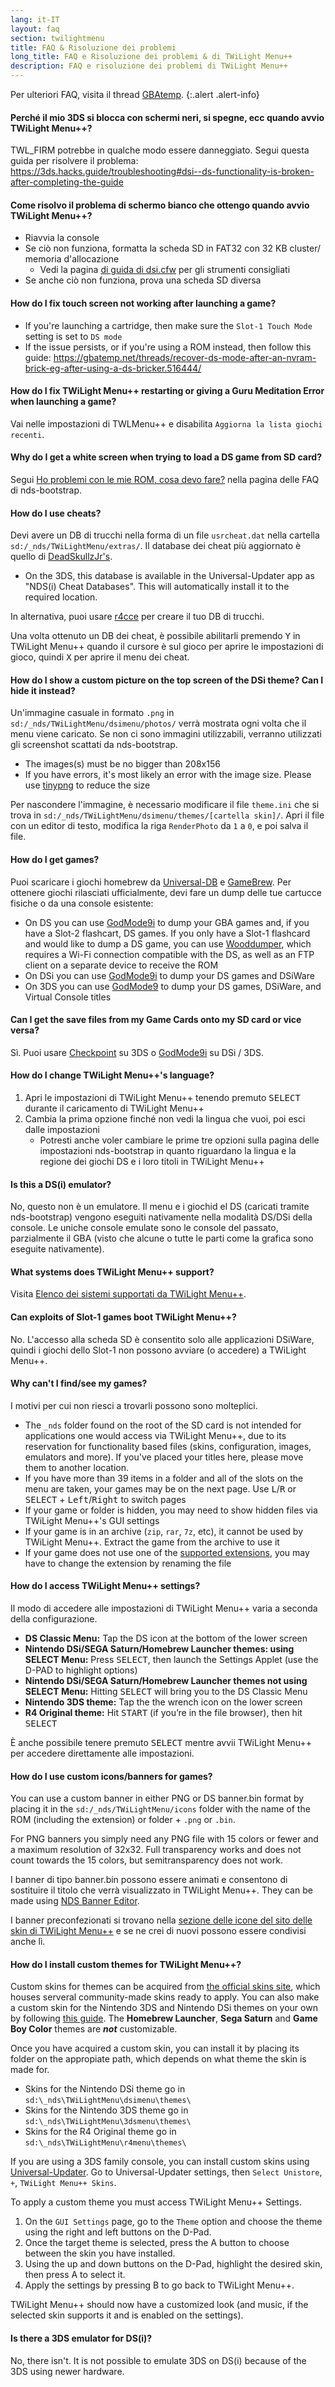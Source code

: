 ```yaml
---
lang: it-IT
layout: faq
section: twilightmenu
title: FAQ & Risoluzione dei problemi
long_title: FAQ e Risoluzione dei problemi & di TWiLight Menu++
description: FAQ e risoluzione dei problemi di TWiLight Menu++
---
```


Per ulteriori FAQ, visita il thread [GBAtemp](https://gbatemp.net/threads/ds-i-3ds-twilight-menu-gui-for-ds-i-games-and-ds-i-menu-replacement.472200/).
{:.alert .alert-info}

#### Perché il mio 3DS si blocca con schermi neri, si spegne, ecc quando avvio TWiLight Menu++?
TWL_FIRM potrebbe in qualche modo essere danneggiato. Segui questa guida per risolvere il problema: <https://3ds.hacks.guide/troubleshooting#dsi--ds-functionality-is-broken-after-completing-the-guide>

#### Come risolvo il problema di schermo bianco che ottengo quando avvio TWiLight Menu++?
- Riavvia la console
- Se ciò non funziona, formatta la scheda SD in FAT32 con 32 KB cluster/ memoria d'allocazione
   - Vedi la pagina [di guida di dsi.cfw](https://dsi.cfw.guide/sd-card-setup.html) per gli strumenti consigliati
- Se anche ciò non funziona, prova una scheda SD diversa

#### How do I fix touch screen not working after launching a game?
- If you're launching a cartridge, then make sure the `Slot-1 Touch Mode` setting is set to `DS mode`
- If the issue persists, or if you're using a ROM instead, then follow this guide: https://gbatemp.net/threads/recover-ds-mode-after-an-nvram-brick-eg-after-using-a-ds-bricker.516444/

#### How do I fix TWiLight Menu++ restarting or giving a Guru Meditation Error when launching a game?
Vai nelle impostazioni di TWLMenu++ e disabilita `Aggiorna la lista giochi recenti`.

#### Why do I get a white screen when trying to load a DS game from SD card?
Segui [Ho problemi con le mie ROM, cosa devo fare?](../nds-bootstrap/faq?faq=im-having-issues-with-my-roms-what-should-i-do) nella pagina delle FAQ di nds-bootstrap.

#### How do I use cheats?
Devi avere un DB di trucchi nella forma di un file `usrcheat.dat` nella cartella `sd:/_nds/TWiLightMenu/extras/`. Il database dei cheat più aggiornato è quello di [DeadSkullzJr's](https://gbatemp.net/threads/488711/).
- On the 3DS, this database is available in the Universal-Updater app as "NDS(i) Cheat Databases". This will automatically install it to the required location.

In alternativa, puoi usare [r4cce](http://hp.vector.co.jp/authors/VA013928/soft_en.html) per creare il tuo DB di trucchi.

Una volta ottenuto un DB dei cheat, è possibile abilitarli premendo <kbd class="face">Y</kbd> in TWiLight Menu++ quando il cursore è sul gioco per aprire le impostazioni di gioco, quindi <kbd class="face">X</kbd> per aprire il menu dei cheat.

#### How do I show a custom picture on the top screen of the DSi theme? Can I hide it instead?
Un'immagine casuale in formato `.png` in `sd:/_nds/TWiLightMenu/dsimenu/photos/` verrà mostrata ogni volta che il menu viene caricato. Se non ci sono immagini utilizzabili, verranno utilizzati gli screenshot scattati da nds-bootstrap.

- The images(s) must be no bigger than 208x156
- If you have errors, it's most likely an error with the image size. Please use [tinypng](https://tinypng.com) to reduce the size

Per nascondere l'immagine, è necessario modificare il file `theme.ini` che si trova in `sd:/_nds/TWiLightMenu/dsimenu/themes/[cartella skin]/`. Apri il file con un editor di testo, modifica la riga `RenderPhoto` da `1` a `0`, e poi salva il file.

#### How do I get games?
Puoi scaricare i giochi homebrew da [Universal-DB](https://db.universal-team.net/ds) e [GameBrew](https://www.gamebrew.org/wiki/List_of_all_DS_homebrew#Games). Per ottenere giochi rilasciati ufficialmente, devi fare un dump delle tue cartucce fisiche o da una console esistente:
- On DS you can use [GodMode9i](https://github.com/DS-Homebrew/GodMode9i/releases) to dump your GBA games and, if you have a Slot-2 flashcart, DS games. If you only have a Slot-1 flashcard and would like to dump a DS game, you can use [Wooddumper](https://digiex.net/attachments/wooddumper_r89-zip.14735/), which requires a Wi-Fi connection compatible with the DS, as well as an FTP client on a separate device to receive the ROM
- On DSi you can use [GodMode9i](https://github.com/DS-Homebrew/GodMode9i/releases) to dump your DS games and DSiWare
- On 3DS you can use [GodMode9](https://github.com/d0k3/GodMode9/releases) to dump your DS games, DSiWare, and Virtual Console titles

#### Can I get the save files from my Game Cards onto my SD card or vice versa?
Sì. Puoi usare [Checkpoint](https://github.com/FlagBrew/Checkpoint/releases) su 3DS o [GodMode9i](https://github.com/DS-Homebrew/GodMode9i/releases) su DSi / 3DS.

#### How do I change TWiLight Menu++'s language?
1. Apri le impostazioni di TWiLight Menu++ tenendo premuto <kbd>SELECT</kbd> durante il caricamento di TWiLight Menu++
1. Cambia la prima opzione finché non vedi la lingua che vuoi, poi esci dalle impostazioni
   - Potresti anche voler cambiare le prime tre opzioni sulla pagina delle impostazioni nds-bootstrap in quanto riguardano la lingua e la regione dei giochi DS e i loro titoli in TWiLight Menu++

#### Is this a DS(i) emulator?
No, questo non è un emulatore. Il menu e i giochid el DS (caricati tramite nds-bootstrap) vengono eseguiti nativamente nella modalità DS/DSi della console. Le uniche console emulate sono le console del passato, parzialmente il GBA (visto che alcune o tutte le parti come la grafica sono eseguite nativamente).

#### What systems does TWiLight Menu++ support?
Visita [Elenco dei sistemi supportati da TWiLight Menu++](../ds-index/emulators#list-of-supported-systems-by-twilight-menu).

#### Can exploits of Slot-1 games boot TWiLight Menu++?
No. L'accesso alla scheda SD è consentito solo alle applicazioni DSiWare, quindi i giochi dello Slot-1 non possono avviare (o accedere) a TWiLight Menu++.

#### Why can't I find/see my games?
I motivi per cui non riesci a trovarli possono sono molteplici.
- The `_nds` folder found on the root of the SD card is not intended for applications one would access via TWiLight Menu++, due to its reservation for functionality based files (skins, configuration, images, emulators and more). If you've placed your titles here, please move them to another location.
- If you have more than 39 items in a folder and all of the slots on the menu are taken, your games may be on the next page. Use <kbd class="l">L</kbd>/<kbd class="r">R</kbd> or <kbd>SELECT</kbd> + <kbd>Left</kbd>/<kbd>Right</kbd> to switch pages
- If your game or folder is hidden, you may need to show hidden files via TWiLight Menu++'s GUI settings
- If your game is in an archive (`zip`, `rar`, `7z`, etc), it cannot be used by TWiLight Menu++. Extract the game from the archive to use it
- If your game does not use one of the [supported extensions](../ds-index/emulators#list-of-systems-supported-by-twilight-menu), you may have to change the extension by renaming the file

#### How do I access TWiLight Menu++ settings?
Il modo di accedere alle impostazioni di TWiLight Menu++ varia a seconda della configurazione.
- **DS Classic Menu:** Tap the DS icon at the bottom of the lower screen
- **Nintendo DSi/SEGA Saturn/Homebrew Launcher themes: using SELECT Menu:** Press <kbd>SELECT</kbd>, then launch the Settings Applet (use the D-PAD to highlight options)
- **Nintendo DSi/SEGA Saturn/Homebrew Launcher themes not using SELECT Menu:** Hitting <kbd>SELECT</kbd> will bring you to the DS Classic Menu
- **Nintendo 3DS theme:** Tap the the wrench icon on the lower screen
- **R4 Original theme:** Hit <kbd>START</kbd> (if you’re in the file browser), then hit <kbd>SELECT</kbd>

È anche possibile tenere premuto <kbd>SELECT</kbd> mentre avvii TWiLight Menu++ per accedere direttamente alle impostazioni.

#### How do I use custom icons/banners for games?
You can use a custom banner in either PNG or DS banner.bin format by placing it in the `sd:/_nds/TWiLightMenu/icons` folder with the name of the ROM (including the extension) or folder + `.png` or `.bin`.

For PNG banners you simply need any PNG file with 15 colors or fewer and a maximum resolution of 32x32. Full transparency works and does not count towards the 15 colors, but semitransparency does not work.

I banner di tipo banner.bin possono essere animati e consentono di sostituire il titolo che verrà visualizzato in TWiLight Menu++. They can be made using [NDS Banner Editor](https://github.com/TheGameratorT/NDS_Banner_Editor/releases).

I banner preconfezionati si trovano nella [ sezione delle icone del sito delle skin di TWiLight Menu++](https://skins.ds-homebrew.com/icon/) e se ne crei di nuovi possono essere condivisi anche lì.

#### How do I install custom themes for TWiLight Menu++?
Custom skins for themes can be acquired from [the official skins site](https://skins.ds-homebrew.com/), which houses serveral community-made skins ready to apply. You can also make a custom skin for the Nintendo 3DS and Nintendo DSi themes on your own by following [this guide](https://wiki.ds-homebrew.com/twilightmenu/custom-dsi-3ds-skins). The **Homebrew Launcher**, **Sega Saturn** and **Game Boy Color** themes are _**not**_ customizable.

Once you have acquired a custom skin, you can install it by placing its folder on the appropiate path, which depends on what theme the skin is made for.
- Skins for the Nintendo DSi theme go in `sd:\_nds\TWiLightMenu\dsimenu\themes\`
- Skins for the Nintendo 3DS theme go in `sd:\_nds\TWiLightMenu\3dsmenu\themes\`
- Skins for the R4 Original theme go in `sd:\_nds\TWiLightMenu\r4menu\themes\`

If you are using a 3DS family console, you can install custom skins using [Universal-Updater](https://github.com/Universal-Team/Universal-Updater/releases). Go to Universal-Updater settings, then `Select Unistore`, `+`, `TWiLight Menu++ Skins`.

To apply a custom theme you must access TWiLight Menu++ Settings.
1. On the `GUI Settings` page, go to the `Theme` option and choose the theme using the right and left buttons on the D-Pad.
1. Once the target theme is selected, press the A button to choose between the skin you have installed.
1. Using the up and down buttons on the D-Pad, highlight the desired skin, then press A to select it.
1. Apply the settings by pressing B to go back to TWiLight Menu++.

TWiLight Menu++ should now have a customized look (and music, if the selected skin supports it and is enabled on the settings).

#### Is there a 3DS emulator for DS(i)?
No, there isn't. It is not possible to emulate 3DS on DS(i) because of the 3DS using newer hardware.
